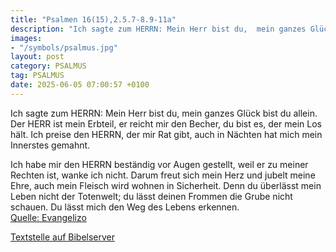 ```yaml
---
title: "Psalmen 16(15),2.5.7-8.9-11a"
description: "Ich sagte zum HERRN: Mein Herr bist du,  mein ganzes Glück bist du allein. Der HERR ist mein Erbteil, er reicht mir den Becher, du bist es, der mein Los hält. Ich preise den HERRN, der mir Rat gibt, auch in Nächten hat mich mein Innerstes gemahnt.  Ich habe mir den HERRN beständ...."
images:
- "/symbols/psalmus.jpg"
layout: post
category: PSALMUS
tag: PSALMUS
date: 2025-06-05 07:00:57 +0100
---
```

Ich sagte zum HERRN: Mein Herr bist du, 
mein ganzes Glück bist du allein.
Der HERR ist mein Erbteil, er reicht mir den Becher, du bist es, der mein Los hält.
Ich preise den HERRN, der mir Rat gibt, auch in Nächten hat mich mein Innerstes gemahnt.

Ich habe mir den HERRN beständig vor Augen gestellt, weil er zu meiner Rechten ist, wanke ich nicht.<!--more-->
Darum freut sich mein Herz und jubelt meine Ehre, auch mein Fleisch wird wohnen in Sicherheit.
Denn du überlässt mein Leben nicht der Totenwelt; du lässt deinen Frommen die Grube nicht schauen.
Du lässt mich den Weg des Lebens erkennen.<br>
[Quelle: Evangelizo](https://evangeliumtagfuertag.org/DE/gospel)

[Textstelle auf Bibelserver](https://www.bibleserver.com/EU/ps16(15),2.5.7-8.9-11a)
